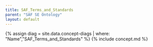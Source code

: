 ```yaml
---
title: SAF_Terms_and_Standards
parent: "SAF SE Ontology"
layout: default
---
```

{% assign diag = site.data.concept-diags | where: "Name","SAF_Terms_and_Standards" %}
{% include concept.md %}